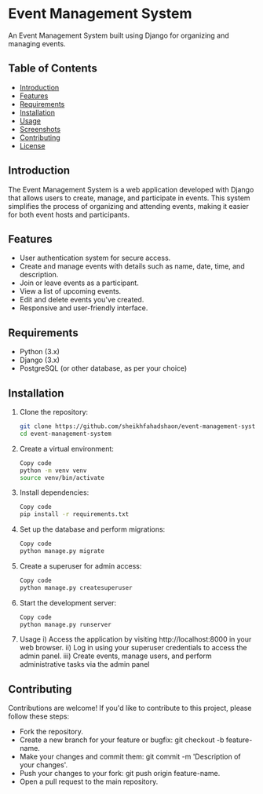 # Event Management System

An Event Management System built using Django for organizing and managing events.

## Table of Contents

- [Introduction](#introduction)
- [Features](#features)
- [Requirements](#requirements)
- [Installation](#installation)
- [Usage](#usage)
- [Screenshots](#screenshots)
- [Contributing](#contributing)
- [License](#license)

## Introduction

The Event Management System is a web application developed with Django that allows users to create, manage, and participate in events. This system simplifies the process of organizing and attending events, making it easier for both event hosts and participants.

## Features

- User authentication system for secure access.
- Create and manage events with details such as name, date, time, and description.
- Join or leave events as a participant.
- View a list of upcoming events.
- Edit and delete events you've created.
- Responsive and user-friendly interface.

## Requirements

- Python (3.x)
- Django (3.x)
- PostgreSQL (or other database, as per your choice)

## Installation

1. Clone the repository:

   ```bash
   git clone https://github.com/sheikhfahadshaon/event-management-system.git
   cd event-management-system
   
2. Create a virtual environment:

    ```bash
   Copy code
   python -m venv venv
   source venv/bin/activate

3. Install dependencies:

   ```bash
   Copy code
   pip install -r requirements.txt

4. Set up the database and perform migrations:

   ```bash
   Copy code
   python manage.py migrate

5. Create a superuser for admin access:

   ```bash
   Copy code
   python manage.py createsuperuser

6. Start the development server:

   ```bash
   Copy code
   python manage.py runserver

7. Usage
   i) Access the application by visiting http://localhost:8000 in your web browser.
   ii) Log in using your superuser credentials to access the admin panel.
   iii) Create events, manage users, and perform administrative tasks via the admin panel

## Contributing
Contributions are welcome! If you'd like to contribute to this project, please follow these steps:

   * Fork the repository.
   * Create a new branch for your feature or bugfix: git checkout -b feature-name.
   * Make your changes and commit them: git commit -m 'Description of your changes'.
   * Push your changes to your fork: git push origin feature-name.
   * Open a pull request to the main repository.
